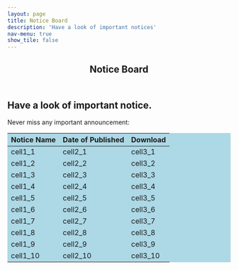 ```yaml
---
layout: page
title: Notice Board
description: 'Have a look of important notices'
nav-menu: true
show_tile: false
---
```

<!-- Main -->
<div id="main" class="alt">

<!-- One -->
<section id="one">
	<div class="inner">
		<header class="major">
			<h1>Notice Board</h1>
		</header>
    <!-- Content -->
<h2 id="content">Have a look of important notice.</h2>
<p>Never miss any important announcement:</p>

<div style="background-color:lightblue">
<table class="blueTable">
<thead>
<tr>
<th>Notice Name</th>
<th>Date of Published</th>
<th>Download</th>
</tr>
</thead>
<tbody>
<tr>
<td>cell1_1</td>
<td>cell2_1</td>
<td>cell3_1</td>
</tr>
<tr>
<td>cell1_2</td>
<td>cell2_2</td>
<td>cell3_2</td>
</tr>
<tr>
<td>cell1_3</td>
<td>cell2_3</td>
<td>cell3_3</td>
</tr>
<tr>
<td>cell1_4</td>
<td>cell2_4</td>
<td>cell3_4</td>
</tr>
<tr>
<td>cell1_5</td>
<td>cell2_5</td>
<td>cell3_5</td>
</tr>
<tr>
<td>cell1_6</td>
<td>cell2_6</td>
<td>cell3_6</td>
</tr>
<tr>
<td>cell1_7</td>
<td>cell2_7</td>
<td>cell3_7</td>
</tr>
<tr>
<td>cell1_8</td>
<td>cell2_8</td>
<td>cell3_8</td>
</tr>
<tr>
<td>cell1_9</td>
<td>cell2_9</td>
<td>cell3_9</td>
</tr>
<tr>
<td>cell1_10</td>
<td>cell2_10</td>
<td>cell3_10</td>
</tr>
</tbody>
</table>
</div>
